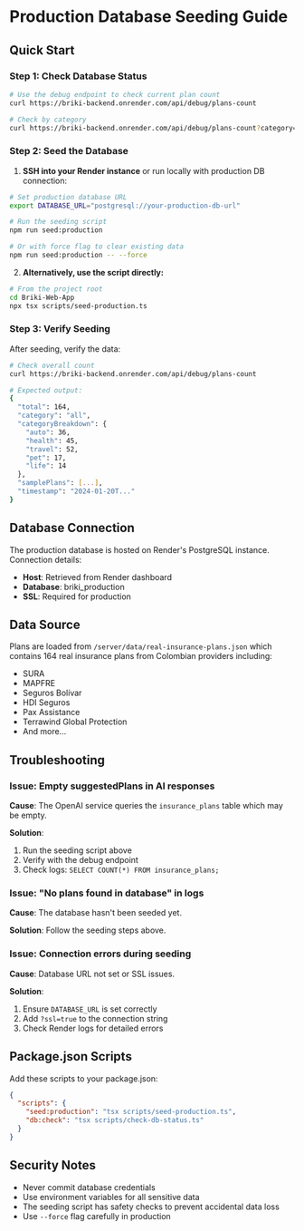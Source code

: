 # Production Database Seeding Guide

## Quick Start

### Step 1: Check Database Status

```bash
# Use the debug endpoint to check current plan count
curl https://briki-backend.onrender.com/api/debug/plans-count

# Check by category
curl https://briki-backend.onrender.com/api/debug/plans-count?category=auto
```

### Step 2: Seed the Database

1. **SSH into your Render instance** or run locally with production DB connection:

```bash
# Set production database URL
export DATABASE_URL="postgresql://your-production-db-url"

# Run the seeding script
npm run seed:production

# Or with force flag to clear existing data
npm run seed:production -- --force
```

2. **Alternatively, use the script directly:**

```bash
# From the project root
cd Briki-Web-App
npx tsx scripts/seed-production.ts
```

### Step 3: Verify Seeding

After seeding, verify the data:

```bash
# Check overall count
curl https://briki-backend.onrender.com/api/debug/plans-count

# Expected output:
{
  "total": 164,
  "category": "all",
  "categoryBreakdown": {
    "auto": 36,
    "health": 45,
    "travel": 52,
    "pet": 17,
    "life": 14
  },
  "samplePlans": [...],
  "timestamp": "2024-01-20T..."
}
```

## Database Connection

The production database is hosted on Render's PostgreSQL instance. Connection details:

- **Host**: Retrieved from Render dashboard
- **Database**: briki_production
- **SSL**: Required for production

## Data Source

Plans are loaded from `/server/data/real-insurance-plans.json` which contains 164 real insurance plans from Colombian providers including:

- SURA
- MAPFRE
- Seguros Bolívar
- HDI Seguros
- Pax Assistance
- Terrawind Global Protection
- And more...

## Troubleshooting

### Issue: Empty suggestedPlans in AI responses

**Cause**: The OpenAI service queries the `insurance_plans` table which may be empty.

**Solution**: 
1. Run the seeding script above
2. Verify with the debug endpoint
3. Check logs: `SELECT COUNT(*) FROM insurance_plans;`

### Issue: "No plans found in database" in logs

**Cause**: The database hasn't been seeded yet.

**Solution**: Follow the seeding steps above.

### Issue: Connection errors during seeding

**Cause**: Database URL not set or SSL issues.

**Solution**:
1. Ensure `DATABASE_URL` is set correctly
2. Add `?ssl=true` to the connection string
3. Check Render logs for detailed errors

## Package.json Scripts

Add these scripts to your package.json:

```json
{
  "scripts": {
    "seed:production": "tsx scripts/seed-production.ts",
    "db:check": "tsx scripts/check-db-status.ts"
  }
}
```

## Security Notes

- Never commit database credentials
- Use environment variables for all sensitive data
- The seeding script has safety checks to prevent accidental data loss
- Use `--force` flag carefully in production 